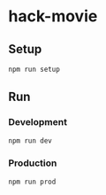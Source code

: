 # hack-movie

## Setup

```bash
npm run setup
```

## Run
### Development
```bash
npm run dev
```
### Production
```bash
npm run prod
```